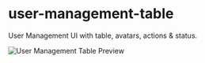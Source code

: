 # user-management-table
User Management UI with table, avatars, actions & status.

![User Management Table Preview](https://i.ibb.co/CKTkmvwn/Orignal-Version.jpg)
